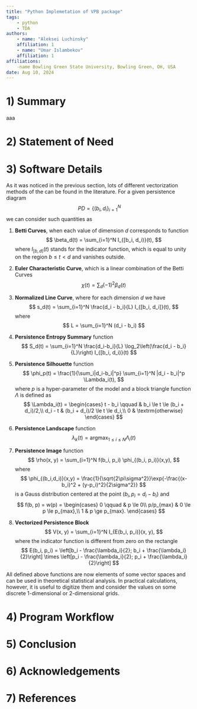 ```yaml
---
title: "Python Implemetation of VPB package"
tags:
    - python
    - TDA
authors:
    - name: "Aleksei Luchinsky"
    affiliation: 1
    - name: "Umar Islambekov"
    affiliation: 1
affiliations:
    -name Bowling Green State University, Bowling Green, OH, USA
date: Aug 10, 2024
---
```


# 1) Summary

aaa

# 2) Statement of Need

# 3) Software Details

As it was noticed in the previous section, lots of different vectorization methods of the can be found in the literature. For a given persistence diagram
$$
PD = \{(b_i, d_i\}_{i=1}^N
$$
we can consider such quantities as

1) **Betti Curves**, when each value of dimension $d$ corresponds to function
$$
\beta_d(t) = \sum_{i=1}^N I_{[b_i, d_i)}(t),
$$
where $I_{[b,d)}(t)$ stands for the indicator function, which is equal to unity on the region $b\le t<d$ and vanishes outside.

2) **Euler Characteristic Curve**, which is a linear combination of the Betti Curves
$$
\chi(t) = \sum_{d} (-1)^2 \beta_d(t)
$$

3) **Normalized Line Curve**, where for each dimension $d$ we have
$$
s_d(t) = \sum_{i=1}^N \frac{d_i - b_i}{L} I_{[b_i, d_i]}(t),
$$
where
$$
L = \sum_{i=1}^N (d_i - b_i)
$$

4) **Persistence Entropy Summary** function
$$
S_d(t) = \sum_{i=1}^N \frac{d_i-b_i}{L} \log_2\left(\frac{d_i - b_i}{L}\right) I_{[b_i, d_i)}(t)
$$

5) **Persistence Silhouette** function
$$
\phi_p(t) = \frac{1}{\sum_i|d_i-b_i|^p} \sum_{i=1}^N |d_i - b_i|^p \Lambda_i(t),
$$
where $p$ is a hyper-parameter of the model and a block triangle function $\Lambda$ is defined as
$$
\Lambda_i(t) = \begin{cases}
t - b_i \qquad & b_i \le t \le (b_i + d_i)/2,\\
d_i - t & (b_i + d_i)/2 \le t \le d_i,\\
0 & \textrm{otherwise}
\end{cases}
$$

5) **Persistence Landscape** function
$$
\lambda_k(t) = \mathrm{arg}\max_{1\le i\le N} \Lambda_i(t)
$$

6) **Persistence Image** function
$$
\rho(x, y) = \sum_{i=1}^N f(b_i, p_i) \phi_{(b_i, p_i)}(x,y),
$$
where
$$
\phi_{(b_i,d_i)}(x,y) = \frac{1}{\sqrt{2\pi\sigma^2}}\exp{-\frac{(x-b_i)^2 + (y-p_i)^2}{2\sigma^2}}
$$
is a Gauss distribution centered at the point $(b_i, p_i=d_i-b_i)$ and
$$
f(b, p) = w(p) = \begin{cases}
0 \qquad & p \le 0\\
p/p_{max} & 0 \le p \le p_{max},\\
1 & p \ge p_{max}.
\end{cases}
$$

7) **Vectorized Persistence Block**
$$
V(x, y) = \sum_{i=1}^N I_{E(b_i, p_i)}(x, y),
$$
where the indicator function is different from zero on the rectangle
$$
E(b_i, p_i) = \left[b_i - \frac{\lambda_i}{2}; b_i + \frac{\lambda_i}{2}\right] \times  \left[p_i - \frac{\lambda_i}{2}; p_i + \frac{\lambda_i}{2}\right]
$$

All defined above functions are now elements of some vector spaces and can be used in theoretical statistical analysis. In practical calculations, however, it is useful to digitize them and consider the values on some discrete 1-dimensional or 2-dimensional grids.

# 4) Program Workflow

# 5) Conclusion

# 6) Acknowledgements

# 7) References


    